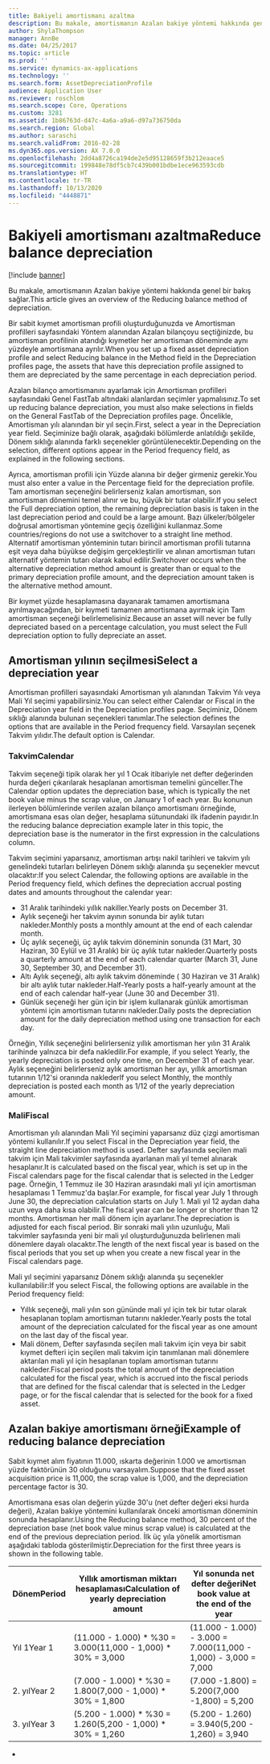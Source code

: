 ```yaml
---
title: Bakiyeli amortismanı azaltma
description: Bu makale, amortismanın Azalan bakiye yöntemi hakkında genel bir bakış sağlar.
author: ShylaThompson
manager: AnnBe
ms.date: 04/25/2017
ms.topic: article
ms.prod: ''
ms.service: dynamics-ax-applications
ms.technology: ''
ms.search.form: AssetDepreciationProfile
audience: Application User
ms.reviewer: roschlom
ms.search.scope: Core, Operations
ms.custom: 3281
ms.assetid: 1b86763d-d47c-4a6a-a9a6-d97a736750da
ms.search.region: Global
ms.author: saraschi
ms.search.validFrom: 2016-02-28
ms.dyn365.ops.version: AX 7.0.0
ms.openlocfilehash: 2dd4a8726ca194de2e5d95128659f3b212eaace5
ms.sourcegitcommit: 199848e78df5cb7c439b001bdbe1ece963593cdb
ms.translationtype: HT
ms.contentlocale: tr-TR
ms.lasthandoff: 10/13/2020
ms.locfileid: "4448871"
---
```

# <a name="reduce-balance-depreciation"></a><span data-ttu-id="d2f63-103">Bakiyeli amortismanı azaltma</span><span class="sxs-lookup"><span data-stu-id="d2f63-103">Reduce balance depreciation</span></span>

[!include [banner](../includes/banner.md)]

<span data-ttu-id="d2f63-104">Bu makale, amortismanın Azalan bakiye yöntemi hakkında genel bir bakış sağlar.</span><span class="sxs-lookup"><span data-stu-id="d2f63-104">This article gives an overview of the Reducing balance method of depreciation.</span></span>

<span data-ttu-id="d2f63-105">Bir sabit kıymet amortisman profili oluşturduğunuzda ve Amortisman profilleri sayfasındaki Yöntem alanından Azalan bilançoyu seçtiğinizde, bu amortisman profilinin atandığı kıymetler her amortisman döneminde aynı yüzdeyle amortismana ayrılır.</span><span class="sxs-lookup"><span data-stu-id="d2f63-105">When you set up a fixed asset depreciation profile and select Reducing balance in the Method field in the Depreciation profiles page, the assets that have this depreciation profile assigned to them are depreciated by the same percentage in each depreciation period.</span></span>

<span data-ttu-id="d2f63-106">Azalan bilanço amortismanını ayarlamak için Amortisman profilleri sayfasındaki Genel FastTab altındaki alanlardan seçimler yapmalısınız.</span><span class="sxs-lookup"><span data-stu-id="d2f63-106">To set up reducing balance depreciation, you must also make selections in fields on the General FastTab of the Depreciation profiles page.</span></span> <span data-ttu-id="d2f63-107">Öncelikle, Amortisman yılı alanından bir yıl seçin.</span><span class="sxs-lookup"><span data-stu-id="d2f63-107">First, select a year in the Depreciation year field.</span></span> <span data-ttu-id="d2f63-108">Seçiminize bağlı olarak, aşağıdaki bölümlerde anlatıldığı şekilde, Dönem sıklığı alanında farklı seçenekler görüntülenecektir.</span><span class="sxs-lookup"><span data-stu-id="d2f63-108">Depending on the selection, different options appear in the Period frequency field, as explained in the following sections.</span></span> 

<span data-ttu-id="d2f63-109">Ayrıca, amortisman profili için Yüzde alanına bir değer girmeniz gerekir.</span><span class="sxs-lookup"><span data-stu-id="d2f63-109">You must also enter a value in the Percentage field for the depreciation profile.</span></span> <span data-ttu-id="d2f63-110">Tam amortisman seçeneğini belirlerseniz kalan amortisman, son amortisman dönemini temel alınır ve bu, büyük bir tutar olabilir.</span><span class="sxs-lookup"><span data-stu-id="d2f63-110">If you select the Full depreciation option, the remaining depreciation basis is taken in the last depreciation period and could be a large amount.</span></span> <span data-ttu-id="d2f63-111">Bazı ülkeler/bölgeler doğrusal amortisman yöntemine geçiş özelliğini kullanmaz.</span><span class="sxs-lookup"><span data-stu-id="d2f63-111">Some countries/regions do not use a switchover to a straight line method.</span></span> <span data-ttu-id="d2f63-112">Alternatif amortisman yönteminin tutarı birincil amortisman profili tutarına eşit veya daha büyükse değişim gerçekleştirilir ve alınan amortisman tutarı alternatif yöntemin tutarı olarak kabul edilir.</span><span class="sxs-lookup"><span data-stu-id="d2f63-112">Switchover occurs when the alternative depreciation method amount is greater than or equal to the primary depreciation profile amount, and the depreciation amount taken is the alternative method amount.</span></span> 

<span data-ttu-id="d2f63-113">Bir kıymet yüzde hesaplamasına dayanarak tamamen amortismana ayrılmayacağından, bir kıymeti tamamen amortismana ayırmak için Tam amortisman seçeneği belirlemelisiniz.</span><span class="sxs-lookup"><span data-stu-id="d2f63-113">Because an asset will never be fully depreciated based on a percentage calculation, you must select the Full depreciation option to fully depreciate an asset.</span></span>

## <a name="select-a-depreciation-year"></a><span data-ttu-id="d2f63-114">Amortisman yılının seçilmesi</span><span class="sxs-lookup"><span data-stu-id="d2f63-114">Select a depreciation year</span></span>
<span data-ttu-id="d2f63-115">Amortisman profilleri sayasındaki Amortisman yılı alanından Takvim Yılı veya Mali Yıl seçimi yapabilirsiniz.</span><span class="sxs-lookup"><span data-stu-id="d2f63-115">You can select either Calendar or Fiscal in the Depreciation year field in the Depreciation profiles page.</span></span> <span data-ttu-id="d2f63-116">Seçiminiz, Dönem sıklığı alanında bulunan seçenekleri tanımlar.</span><span class="sxs-lookup"><span data-stu-id="d2f63-116">The selection defines the options that are available in the Period frequency field.</span></span> <span data-ttu-id="d2f63-117">Varsayılan seçenek Takvim yılıdır.</span><span class="sxs-lookup"><span data-stu-id="d2f63-117">The default option is Calendar.</span></span>

### <a name="calendar"></a><span data-ttu-id="d2f63-118">Takvim</span><span class="sxs-lookup"><span data-stu-id="d2f63-118">Calendar</span></span>

<span data-ttu-id="d2f63-119">Takvim seçeneği tipik olarak her yıl 1 Ocak itibariyle net defter değerinden hurda değeri çıkarılarak hesaplanan amortisman temelini günceller.</span><span class="sxs-lookup"><span data-stu-id="d2f63-119">The Calendar option updates the depreciation base, which is typically the net book value minus the scrap value, on January 1 of each year.</span></span> <span data-ttu-id="d2f63-120">Bu konunun ilerleyen bölümlerinde verilen azalan bilanço amortismanı örneğinde, amortismana esas olan değer, hesaplama sütunundaki ilk ifadenin payıdır.</span><span class="sxs-lookup"><span data-stu-id="d2f63-120">In the reducing balance depreciation example later in this topic, the depreciation base is the numerator in the first expression in the calculations column.</span></span> 

<span data-ttu-id="d2f63-121">Takvim seçimini yaparsanız, amortisman artışı nakil tarihleri ve takvim yılı genelindeki tutarları belirleyen Dönem sıklığı alanında şu seçenekler mevcut olacaktır:</span><span class="sxs-lookup"><span data-stu-id="d2f63-121">If you select Calendar, the following options are available in the Period frequency field, which defines the depreciation accrual posting dates and amounts throughout the calendar year:</span></span>

-   <span data-ttu-id="d2f63-122">31 Aralık tarihindeki yıllık nakiller.</span><span class="sxs-lookup"><span data-stu-id="d2f63-122">Yearly posts on December 31.</span></span>
-   <span data-ttu-id="d2f63-123">Aylık seçeneği her takvim ayının sonunda bir aylık tutarı nakleder.</span><span class="sxs-lookup"><span data-stu-id="d2f63-123">Monthly posts a monthly amount at the end of each calendar month.</span></span>
-   <span data-ttu-id="d2f63-124">Üç aylık seçeneği, üç aylık takvim döneminin sonunda (31 Mart, 30 Haziran, 30 Eylül ve 31 Aralık) bir üç aylık tutar nakleder.</span><span class="sxs-lookup"><span data-stu-id="d2f63-124">Quarterly posts a quarterly amount at the end of each calendar quarter (March 31, June 30, September 30, and December 31).</span></span>
-   <span data-ttu-id="d2f63-125">Altı Aylık seçeneği, altı aylık takvim döneminde ( 30 Haziran ve 31 Aralık) bir altı aylık tutar nakleder.</span><span class="sxs-lookup"><span data-stu-id="d2f63-125">Half-Yearly posts a half-yearly amount at the end of each calendar half-year (June 30 and December 31).</span></span>
-   <span data-ttu-id="d2f63-126">Günlük seçeneği her gün için bir işlem kullanarak günlük amortisman yöntemi için amortisman tutarını nakleder.</span><span class="sxs-lookup"><span data-stu-id="d2f63-126">Daily posts the depreciation amount for the daily depreciation method using one transaction for each day.</span></span>

<span data-ttu-id="d2f63-127">Örneğin, Yıllık seçeneğini belirlerseniz yıllık amortisman her yılın 31 Aralık tarihinde yalnızca bir defa nakledilir.</span><span class="sxs-lookup"><span data-stu-id="d2f63-127">For example, if you select Yearly, the yearly depreciation is posted only one time, on December 31 of each year.</span></span> <span data-ttu-id="d2f63-128">Aylık seçeneğini belirlerseniz aylık amortisman her ayı, yıllık amortisman tutarının 1/12'si oranında nakleder</span><span class="sxs-lookup"><span data-stu-id="d2f63-128">If you select Monthly, the monthly depreciation is posted each month as 1/12 of the yearly depreciation amount.</span></span>

### <a name="fiscal"></a><span data-ttu-id="d2f63-129">Mali</span><span class="sxs-lookup"><span data-stu-id="d2f63-129">Fiscal</span></span>

<span data-ttu-id="d2f63-130">Amortisman yılı alanından Mali Yıl seçimini yaparsanız düz çizgi amortisman yöntemi kullanılır.</span><span class="sxs-lookup"><span data-stu-id="d2f63-130">If you select Fiscal in the Depreciation year field, the straight line depreciation method is used.</span></span> <span data-ttu-id="d2f63-131">Defter sayfasında seçilen mali takvim için Mali takvimler sayfasında ayarlanan mali yıl temel alınarak hesaplanır.</span><span class="sxs-lookup"><span data-stu-id="d2f63-131">It is calculated based on the fiscal year, which is set up in the Fiscal calendars page for the fiscal calendar that is selected in the Ledger page.</span></span> <span data-ttu-id="d2f63-132">Örneğin, 1 Temmuz ile 30 Haziran arasındaki mali yıl için amortisman hesaplaması 1 Temmuz'da başlar.</span><span class="sxs-lookup"><span data-stu-id="d2f63-132">For example, for fiscal year July 1 through June 30, the depreciation calculation starts on July 1.</span></span> <span data-ttu-id="d2f63-133">Mali yıl 12 aydan daha uzun veya daha kısa olabilir.</span><span class="sxs-lookup"><span data-stu-id="d2f63-133">The fiscal year can be longer or shorter than 12 months.</span></span> <span data-ttu-id="d2f63-134">Amortisman her mali dönem için ayarlanır.</span><span class="sxs-lookup"><span data-stu-id="d2f63-134">The depreciation is adjusted for each fiscal period.</span></span> <span data-ttu-id="d2f63-135">Bir sonraki mali yılın uzunluğu, Mali takvimler sayfasında yeni bir mali yıl oluşturduğunuzda belirlenen mali dönemlere dayalı olacaktır.</span><span class="sxs-lookup"><span data-stu-id="d2f63-135">The length of the next fiscal year is based on the fiscal periods that you set up when you create a new fiscal year in the Fiscal calendars page.</span></span>


<span data-ttu-id="d2f63-136">Mali yıl seçimini yaparsanız Dönem sıklığı alanında şu seçenekler kullanılabilir:</span><span class="sxs-lookup"><span data-stu-id="d2f63-136">If you select Fiscal, the following options are available in the Period frequency field:</span></span>

-   <span data-ttu-id="d2f63-137">Yıllık seçeneği, mali yılın son gününde mali yıl için tek bir tutar olarak hesaplanan toplam amortisman tutarını nakleder.</span><span class="sxs-lookup"><span data-stu-id="d2f63-137">Yearly posts the total amount of the depreciation calculated for the fiscal year as one amount on the last day of the fiscal year.</span></span>
-   <span data-ttu-id="d2f63-138">Mali dönem, Defter sayfasında seçilen mali takvim için veya bir sabit kıymet defteri için seçilen mali takvim için tanımlanan mali dönemlere aktarılan mali yıl için hesaplanan toplam amortisman tutarını nakleder.</span><span class="sxs-lookup"><span data-stu-id="d2f63-138">Fiscal period posts the total amount of the depreciation calculated for the fiscal year, which is accrued into the fiscal periods that are defined for the fiscal calendar that is selected in the Ledger page, or for the fiscal calendar that is selected for the book for a fixed asset.</span></span>

## <a name="example-of-reducing-balance-depreciation"></a><span data-ttu-id="d2f63-139">Azalan bakiye amortismanı örneği</span><span class="sxs-lookup"><span data-stu-id="d2f63-139">Example of reducing balance depreciation</span></span>

<span data-ttu-id="d2f63-140">Sabit kıymet alım fiyatının 11.000, ıskarta değerinin 1.000 ve amortisman yüzde faktörünün 30 olduğunu varsayalım.</span><span class="sxs-lookup"><span data-stu-id="d2f63-140">Suppose that the fixed asset acquisition price is 11,000, the scrap value is 1,000, and the depreciation percentage factor is 30.</span></span> 

<span data-ttu-id="d2f63-141">Amortismana esas olan değerin yüzde 30'u (net defter değeri eksi hurda değeri), Azalan bakiye yöntemini kullanılarak önceki amortisman döneminin sonunda hesaplanır.</span><span class="sxs-lookup"><span data-stu-id="d2f63-141">Using the Reducing balance method, 30 percent of the depreciation base (net book value minus scrap value) is calculated at the end of the previous depreciation period.</span></span> <span data-ttu-id="d2f63-142">İlk üç yıla yönelik amortisman aşağıdaki tabloda gösterilmiştir.</span><span class="sxs-lookup"><span data-stu-id="d2f63-142">Depreciation for the first three years is shown in the following table.</span></span>

| <span data-ttu-id="d2f63-143">Dönem</span><span class="sxs-lookup"><span data-stu-id="d2f63-143">Period</span></span> | <span data-ttu-id="d2f63-144">Yıllık amortisman miktarı hesaplaması</span><span class="sxs-lookup"><span data-stu-id="d2f63-144">Calculation of yearly depreciation amount</span></span> | <span data-ttu-id="d2f63-145">Yıl sonunda net defter değeri</span><span class="sxs-lookup"><span data-stu-id="d2f63-145">Net book value at the end of the year</span></span> |
|--------|-------------------------------------------|---------------------------------------|
| <span data-ttu-id="d2f63-146">Yıl 1</span><span class="sxs-lookup"><span data-stu-id="d2f63-146">Year 1</span></span> | <span data-ttu-id="d2f63-147">(11.000 - 1.000) \* %30 = 3.000</span><span class="sxs-lookup"><span data-stu-id="d2f63-147">(11,000 - 1,000) \* 30% = 3,000</span></span>           | <span data-ttu-id="d2f63-148">(11.000 - 1.000) - 3.000 = 7.000</span><span class="sxs-lookup"><span data-stu-id="d2f63-148">(11,000 - 1,000) - 3,000 = 7,000</span></span>      |
| <span data-ttu-id="d2f63-149">2. yıl</span><span class="sxs-lookup"><span data-stu-id="d2f63-149">Year 2</span></span> | <span data-ttu-id="d2f63-150">(7.000 - 1.000) \* %30 = 1.800</span><span class="sxs-lookup"><span data-stu-id="d2f63-150">(7,000 - 1,000) \* 30% = 1,800</span></span>            | <span data-ttu-id="d2f63-151">(7.000 -1.800) = 5.200</span><span class="sxs-lookup"><span data-stu-id="d2f63-151">(7,000 -1,800) = 5,200</span></span>                |
| <span data-ttu-id="d2f63-152">3. yıl</span><span class="sxs-lookup"><span data-stu-id="d2f63-152">Year 3</span></span> | <span data-ttu-id="d2f63-153">(5.200 - 1.000) \* %30 = 1.260</span><span class="sxs-lookup"><span data-stu-id="d2f63-153">(5,200 - 1,000) \* 30% = 1,260</span></span>            | <span data-ttu-id="d2f63-154">(5.200 - 1.260) = 3.940</span><span class="sxs-lookup"><span data-stu-id="d2f63-154">(5,200 - 1,260) = 3,940</span></span>               |


-





